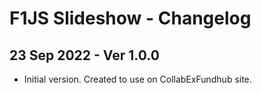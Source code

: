 # F1JS Slideshow - Changelog

## 23 Sep 2022 - Ver 1.0.0
  - Initial version. Created to use on CollabExFundhub site.
